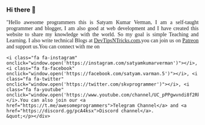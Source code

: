 ### Hi there 👋
<div class="col-lg-6 col-md-6 col-sm-12"><p style="text-align:justify;font-family: 'Courgette', cursive!important;">&quot;Hello awesome programmers this is Satyam Kumar Verman, I am a self-taught programmer and blogger, I am also good at web development and I have created this website to share my knowledge with the world. So my goal is simple Teaching and Learning. I also write technical Blogs at <a href="https://devtipsntricks.com">DevTipsNTricks.com</a>,you can join us on <a href="https://patreon.com/skvprogrammer">Patreon</a> and support us.You can connect with me on 
     

    <i class="fa fa-instagram" onclick="window.open('https://instagram.com/satyamkumarverman')"></i>,<i class="fa fa-facebook" onclick="window.open('https://facebook.com/satyam.varman.5')"></i>, <i class="fa fa-twitter" onclick="window.open('https://twitter.com/skvprogrammer')"></i>, <i class="fa fa-youtube" onclick="window.open('https://www.youtube.com/channel/UC_pPPgwvndi8f2RkbkbvOIA')"></i>.You can also join our <a href="https://t.me/awesomeprogrammers">Telegram Channel</a> and <a href="https://discord.gg/pcA4ksx">Discord channel</a>.
    &quot;</p></div>
  </div>
  
<!--
**SkvProgrammer/SkvProgrammer** is a ✨ _special_ ✨ repository because its `README.md` (this file) appears on your GitHub profile.

Here are some ideas to get you started:

- 🔭 I’m currently working on ...
- 🌱 I’m currently learning ...
- 👯 I’m looking to collaborate on ...
- 🤔 I’m looking for help with ...
- 💬 Ask me about ...
- 📫 How to reach me: ...
- 😄 Pronouns: ...
- ⚡ Fun fact: ...
-->
